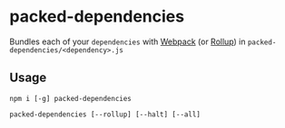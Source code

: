 # packed-dependencies

Bundles each of your `dependencies` with [Webpack] (or [Rollup]) in `packed-dependencies/<dependency>.js`

## Usage

```
npm i [-g] packed-dependencies
```

```
packed-dependencies [--rollup] [--halt] [--all]
```

[Rollup]: https://webpack.js.org
[Webpack]: https://webpack.js.org
